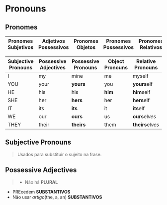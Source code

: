 # Pronouns
  ## Pronomes


| Pronomes Subjetivos | Adjetivos Possessivos | Pronomes Objetos | Pronomes Possessivos | Pronomes Relativos |
|---------------------|-----------------------|------------------|----------------------|--------------------|

| Subjective Pronouns | Possessive Adjectives | Possessive Pronouns | Object Pronouns | Relative Pronouns |
|---------------------|-----------------------|---------------------|-----------------|-------------------|
| I                   | my                    | mine                | me              | myself            |
| YOU                 | your                  | **yours**           | you             | **yours**elf      |
| HE                  | his                   | his                 | **him**         | **him**self       |
| SHE                 | her                   | **hers**            | her             | **hers**elf       |
| IT                  | its                   | **its**             | it              | **its**elf        |
| WE                  | our                   | **ours**            | us              | **ours**el*ves*   |
| THEY                | their                 | **theirs**          | them            | **theirs**el*ves* |

## Subjective Pronouns
> Usados para substituir o sujeito na frase.

## Possessive Adjectives
> - Não há **PLURAL**
  - PREcedem **SUBSTANTIVOS**
  - Não usar _artigo_(the, a, an) **SUBSTANTIVOS**
